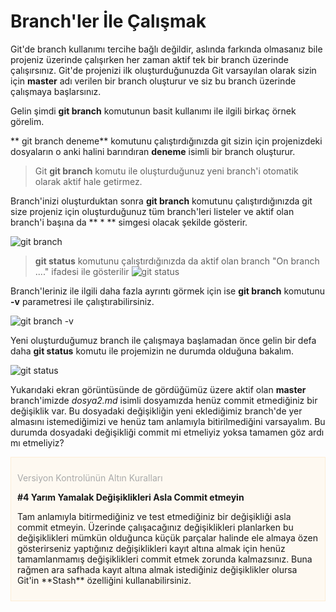 # Branch'ler İle Çalışmak

Git'de branch kullanımı tercihe bağlı değildir, aslında farkında olmasanız bile projeniz üzerinde çalışırken her zaman aktif tek bir branch üzerinde çalışırsınız. Git'de projenizi ilk oluşturduğunuzda Git varsayılan olarak sizin için **master** adı verilen bir branch oluşturur ve siz bu branch üzerinde çalışmaya başlarsınız.

Gelin şimdi **git branch** komutunun basit kullanımı ile ilgili birkaç örnek görelim.

** git branch deneme** komutunu çalıştırdığınızda git sizin için projenizdeki dosyaların o anki halini barındıran **deneme** isimli bir branch oluşturur.
> Git **git branch** komutu ile oluşturduğunuz yeni branch'i otomatik olarak aktif hale getirmez.

Branch'inizi oluşturduktan sonra **git branch** komutunu çalıştırdığınızda git size projeniz için oluşturduğunuz tüm branch'leri listeler ve aktif olan branch'i başına da ** * ** simgesi olacak şekilde gösterir.

![git branch](03_git_branch.jpg "git branch")

> **git status** komutunu çalıştırdığınızda da aktif olan branch "On branch ...." ifadesi ile gösterilir
![git status](05_git_status.jpg "git status")


Branch'leriniz ile ilgili daha fazla ayrıntı görmek için ise **git branch** komutunu **-v** parametresi ile çalıştırabilirsiniz.

![git branch -v](04_git_branch_v.jpg "git branch -v")

Yeni oluşturduğumuz branch ile çalışmaya başlamadan önce gelin bir defa daha **git status** komutu ile projemizin ne durumda olduğuna bakalım.

![git status](06_check_status.jpg "git status")

Yukarıdaki ekran görüntüsünde de gördüğümüz üzere aktif olan **master** branch'imizde *dosya2.md* isimli dosyamızda henüz commit etmediğiniz bir değişiklik var. Bu dosyadaki değişikliğin yeni eklediğimiz branch'de yer almasını istemediğimizi ve henüz tam anlamıyla bitirilmediğini varsayalım. Bu durumda dosyadaki değişikliği commit mi etmeliyiz yoksa tamamen göz ardı mı etmeliyiz?

<div style="padding:10px;border:1px solid #fcedd7;background-color:#fef9f1">
<p style="color:darkgray">Versiyon Kontrolünün Altın Kuralları</p>
<p style="font-weight:bold">#4 Yarım Yamalak Değişiklikleri Asla Commit etmeyin </p>
<p>
Tam anlamıyla bitirmediğiniz ve test etmediğiniz bir değişikliği asla commit etmeyin. Üzerinde çalışacağınız değişiklikleri planlarken bu değişiklikleri mümkün olduğunca küçük parçalar halinde ele almaya özen gösterirseniz yaptığınız değişiklikleri kayıt altına almak için henüz tamamlanmamış değişiklikleri commit etmek zorunda kalmazsınız. Buna rağmen ara safhada kayıt altına almak istediğiniz değişiklikler olursa Git'in **Stash** özelliğini kullanabilirsiniz.
</p>
</div>
